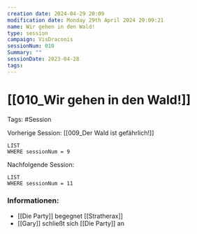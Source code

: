 ```yaml
---
creation date: 2024-04-29 20:09 
modification date: Monday 29th April 2024 20:09:21 
name: Wir gehen in den Wald!
type: session 
campaign: VisDraconis
sessionNum: 010
Summary: ""
sessionDate: 2023-04-28
tags:
--- 
```


# [[010_Wir gehen in den Wald!]]

Tags: #Session

Vorherige Session: [[009_Der Wald ist gefährlich!]]
```dataview
LIST
WHERE sessionNum = 9
```
Nachfolgende Session: 
```dataview
LIST
WHERE sessionNum = 11
```

### Informationen:
- [[Die Party]] begegnet [[Stratherax]]
- [[Gary]] schließt sich [[Die Party]] an
